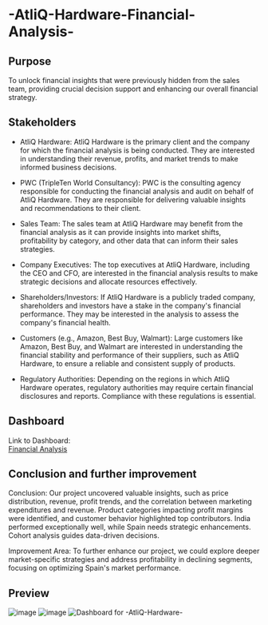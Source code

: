 # -AtliQ-Hardware-Financial-Analysis-
## Purpose
To unlock financial insights that were previously hidden from the sales team, providing crucial decision support and enhancing our overall financial strategy.
## Stakeholders
* AtliQ Hardware: AtliQ Hardware is the primary client and the company for which the financial analysis is being conducted. They are interested in understanding their revenue, profits, and market trends to make informed business decisions.

* PWC (TripleTen World Consultancy): PWC is the consulting agency responsible for conducting the financial analysis and audit on behalf of AtliQ Hardware. They are responsible for delivering valuable insights and recommendations to their client.

* Sales Team: The sales team at AtliQ Hardware may benefit from the financial analysis as it can provide insights into market shifts, profitability by category, and other data that can inform their sales strategies.

* Company Executives: The top executives at AtliQ Hardware, including the CEO and CFO, are interested in the financial analysis results to make strategic decisions and allocate resources effectively.

* Shareholders/Investors: If AtliQ Hardware is a publicly traded company, shareholders and investors have a stake in the company's financial performance. They may be interested in the analysis to assess the company's financial health.

* Customers (e.g., Amazon, Best Buy, Walmart): Large customers like Amazon, Best Buy, and Walmart are interested in understanding the financial stability and performance of their suppliers, such as AtliQ Hardware, to ensure a reliable and consistent supply of products.

* Regulatory Authorities: Depending on the regions in which AtliQ Hardware operates, regulatory authorities may require certain financial disclosures and reports. Compliance with these regulations is essential.
## Dashboard
Link to Dashboard: <br>
[Financial Analysis](https://public.tableau.com/views/FinalProject_16975079732720/Dashboard1?:language=en-US&:display_count=n&:origin=viz_share_link)
## Conclusion and further improvement
Conclusion: Our project uncovered valuable insights, such as price distribution, revenue, profit trends, and the correlation between marketing expenditures and revenue. Product categories impacting profit margins were identified, and customer behavior highlighted top contributors. India performed exceptionally well, while Spain needs strategic enhancements. Cohort analysis guides data-driven decisions.

Improvement Area: To further enhance our project, we could explore deeper market-specific strategies and address profitability in declining segments, focusing on optimizing Spain's market performance.

## Preview
![image](https://github.com/kaizermm/-AtliQ-Hardware---Financial-Analysis-/assets/121756502/55624407-9a64-4e34-86f4-364b5e213f4c)
![image](https://github.com/kaizermm/-AtliQ-Hardware---Financial-Analysis-/assets/121756502/0143aa54-88d1-4481-af99-4c5249585d35)
![Dashboard for -AtliQ-Hardware-](https://github.com/kaizermm/-AtliQ-Hardware---Financial-Analysis-/assets/121756502/1cd9001d-51c6-43d0-839c-f620e101afe2)




